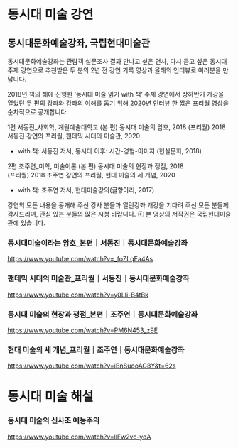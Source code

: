 # 동시대 미술 강연

## 동시대문화예술강좌, 국립현대미술관

동시대문화예술강좌는 관람객 설문조사 결과 만나고 싶은 연사, 
다시 듣고 싶은 동시대 주제 강연으로 추천받은 두 분의 
2년 전 강연 기록 영상과 올해의 인터뷰로 여러분을 만납니다.

2018년 책의 해에 진행한 ‘동시대 미술 읽기 with 책’ 주제 강연에서
상하반기 개강을 열었던 두 편의 강좌와 강좌의 이해를 돕기 위해 
2020년 인터뷰 한 짧은 프리퀄 영상을 순차적으로 공개합니다.

1편  서동진_사회학, 계원예술대학교
(본    편) 동시대 미술의 암호, 2018
(프리퀄) 2018 서동진 강연의 프리퀄, 팬데믹 시대의 미술관, 2020
   * with 책: 서동진 저서, 동시대 이후: 시간-경험-이미지 (현실문화, 2018) 

2편   조주연_미학, 미술이론
(본    편) 동시대 미술의 현장과 쟁점, 2018  
(프리퀄) 2018 조주연 강연의 프리퀄, 현대 미술의 세 개념, 2020   
   * with 책: 조주연 저서, 현대미술강의(글항아리, 2017)

강연의 모든 내용을 공개해 주신 강사 분들과
열린강좌 개강을 기다려 주신 모든 분들께 감사드리며, 
관심 있는 분들의 많은 시청 바랍니다.
ⓒ 본 영상의 저작권은 국립현대미술관에 있습니다.


### 동시대미술이라는 암호_본편｜서동진｜동시대문화예술강좌
https://www.youtube.com/watch?v=_foZLqEa4As

### 팬데믹 시대의 미술관_프리퀄｜서동진｜동시대문화예술강좌
https://www.youtube.com/watch?v=y0LIi-B4tBk

### 동시대 미술의 현장과 쟁점_본편｜조주연｜동시대문화예술강좌
https://www.youtube.com/watch?v=PM6N453_z9E

### 현대 미술의 세 개념_프리퀄｜조주연｜동시대문화예술강좌
https://www.youtube.com/watch?v=iBnSuooAG8Y&t=62s


# 동시대 미술 해설

### 동시대 미술의 신사조 예능주의
https://www.youtube.com/watch?v=llFw2vc-ydA

